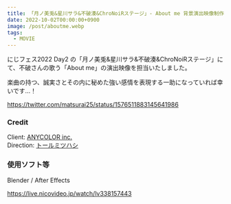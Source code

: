 ```yaml
---
title: 「月ノ美兎&星川サラ&不破湊&ChroNoiRステージ」- About me 背景演出映像制作
date: 2022-10-02T00:00:00+0900
image: /post/aboutme.webp
tags:
  - MOVIE
---
```


にじフェス2022 Day2 の「月ノ美兎&星川サラ&不破湊&ChroNoiRステージ」にて、不破さんの歌う「About me」の演出映像を担当いたしました。

楽曲の持つ、誠実さとその内に秘めた強い感情を表現する一助になっていれば幸いです...！

https://twitter.com/matsurai25/status/1576511883145641986

### Credit

Client: [ANYCOLOR inc.](https://www.anycolor.co.jp/)  
Direction: [トールミツハシ](https://twitter.com/tohru_m)

### 使用ソフト等

Blender / After Effects

https://live.nicovideo.jp/watch/lv338157443
